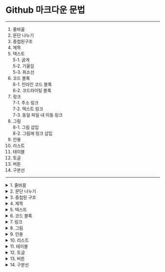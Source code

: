 # Github 마크다운 문법  
---

 1. 줄바꿈
 2. 문단 나누기
 3. 중첩된구조
 4. 제목
 5. 텍스트<br>
    5-1. 굵게<br>
    5-2. 기울임<br>
    5-3. 취소선<br>
 6. 코드 블록<br>
    6-1. 인라인 코드 블록<br>
    6-2. 코드라이팅 블록<br>
 7. 링크<br>
    7-1. 주소 링크<br>
    7-2. 텍스트 링크<br>
    7-3. 동일 파일 내 이동 링크<br>
 8. 그림<br>
    8-1. 그림 삽입<br>
    8-2. 그림에 링크 삽입<br>
 9. 인용
 10. 리스트
 11. 테이블
 12. 토글
 13. 버튼
 14. 구분선


---

<details>
 <summary>1. 줄바꿈</summary>
 <div markdown = "1">
  
  ---
  
  ---
  
  ---
  
  ---
 </div>
</details>
 
 
<details>
 <summary>2. 문단 나누기</summary>
 <div markdown = "2">
  
  ---
  
  ---
  
  ---
  
  ---
 </div>
</details>
 
 
<details>
 <summary>3. 중첩된 구조</summary>
 <div markdown = "3">
  
  ---
  
  ---
  
  ---
  
  ---

 </div>
</details>
 
 
<details>
 <summary>4. 제목</summary>
 <div markdown = "4">
  
  ---
  
  ---
  
  ```
  # h1
  ## h2
  ### h3
  #### h4
  ##### h5
  ###### h6
  ####### h7  =  X ( h6까지만 가능 )
  ```
  # h1
  ## h2
  ### h3
  #### h4
  ##### h5
  ###### h6
  ####### h7  =  X ( h6까지만 가능 )
  
---
  
  ---
  
 </div>
</details>
 
 
<details>
 <summary>5. 텍스트</summary>
 <div markdown = "5">
  
  ---
  
  ---
  
  #### **-1. 굵게**
  ```
  **텍스트**
  ```
  
  #### *-2. 기울임*
  ***텍스트***
  ```
  *텍스트*
  ***텍스트***
  ```
  
  #### ~~-3. 취소선~~
  ```
  ~~텍스트~~
  ```
  
  ---
  
  ---
 </div>
</details>
 
 
<details>
 <summary>6. 코드 블록</summary>
 <div markdown = "6">
  
  ---
  
  ---
  -1. 인라인 코드 블록
  
  ``` `인라인 코드 블록` ```
  
  -2. 코드라이팅 블록
  
  ```
  \```c
  #include <stdio.h>
  
  int main(void) {
   printf("Hello World");
  }
  \```
  ```
  
  ```c
  #include <stdio.h>
  
  int main(void) {
   printf("Hello World");
  }
  ```
  
  ---
  
  ---
 </div>
</details>
 
 
<details>
 <summary>7. 링크</summary>
 <div markdown = "7">
  
  ---
  
  ---
  -1. 주소 링크
  
  <http://www.naver.com/>
  
  `<http://www.naver.com/>`
  
  -2. 텍스트 링크
  
  [텍스트](http://www.naver.com/)
  
  `[텍스트](http://www.naver.com/)`
  
  -3. 동일 파일 내 이동 링크
  
  [최상단으로 이동](https://github.com/beraGithub/SungJun/blob/main/%EA%B3%B5%EB%B6%80%EC%9E%90%EB%A3%8C/github/2.%20MarkDown.md#github-%EB%A7%88%ED%81%AC%EB%8B%A4%EC%9A%B4-%EB%AC%B8%EB%B2%95)
  
  `[최상단으로 이동](제목 태그 복사)`
  
  ---
  
  ---
 </div>
</details>
 
 
<details>
 <summary>8. 그림</summary>
 <div markdown = "8">
  
  ---
  
  ---
  
  ---
  
  ---
 </div>
</details>
 
 
<details>
 <summary>9. 인용</summary>
 <div markdown = "9">
  
  ---
  
  ---
  
  ---
  
  ---
 </div>
</details>
 
 
<details>
 <summary>10. 리스트</summary>
 <div markdown = "10">
  
  ---
  
  ---
  
  -1. 순서 없는 리스트
  - 순서가
  * 없는
    + 목록 
  * 순서가
- 없어용
  -2. 순서 있는 리스트
  -3. 체크 리스트
  ---
  
  ---
 </div>
</details>
 
 
<details>
 <summary>11. 테이블</summary>
 <div markdown = "11">
  
  ---
  
  ---
  
  |**이름**|국적|성별|
  |:--|:-:|--:|
  |최성준|대한민국|남성|
  
  ```  
  |**이름**|국적|성별|
  |:--|:-:|--:|
  |최성준|대한민국|남성|
  
  |:--| 좌측정렬
  |:-:| 중앙정렬
  |--:| 우측정렬
  ```
  
  ---
  
  ---
 </div>
</details>
 
 
<details>
 <summary>12. 토글</summary>
 <div markdown = "12">
  
  ---
  
  ---
  <details>
   <summary>토글이름</summary>
   <div markdown = "Test">
    Context
   </div>
  </details>
  
  ```
  <details>
   <summary>토글이름</summary>
   <div markdown = "Test">
    Context
   </div>
  </details>
  ```
  
  ---
  
  ---
 </div>
</details>
  
 
<details>
 <summary>13. 버튼</summary>
 <div markdown = "13">
  
  ---
  
  ---
  
  <a href="#" class="btn">최상단으로1</a>
  
  
  ```
  <a href="#" class="btn">최상단으로</a>
  
  ```
  ---
  
  ---
 </div>
</details>
 
 
<details>
 <summary>14. 구분선</summary>
 <div markdown = "14">
  
  ---
  
  ---
  
  ```
  ***
  ---
  ```
  ---
  
  ---
 </div>
</details>
